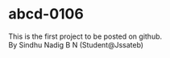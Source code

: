 # abcd-0106
This is the first project to be posted on github.
<br>
By Sindhu Nadig B N (Student@Jssateb)
